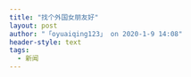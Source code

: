 ```yaml
---
title: "找个外国女朋友好"
layout: post
author: "「oyuaiqing123」 on 2020-1-9 14:08"
header-style: text
tags:
  - 新闻
---
```


<head></head>
<body>
 <br>
</body>


